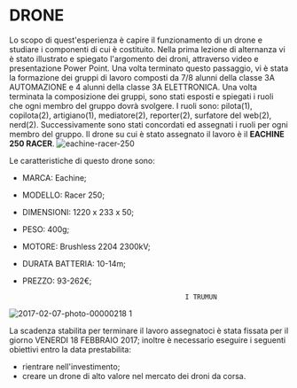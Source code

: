 # **DRONE**
Lo scopo di quest'esperienza è capire il funzionamento di un drone e  studiare i componenti di cui è costituito. 
Nella prima lezione di alternanza vi è stato illustrato e spiegato l'argomento dei droni, attraverso video e presentazione Power Point. Una volta terminato questo passaggio, vi è stata la formazione dei gruppi di lavoro composti da 7/8 alunni della classe 3A AUTOMAZIONE e 4 alunni della classe 3A ELETTRONICA. Una volta terminata la composizione dei gruppi, sono stati esposti e spiegati i ruoli che ogni membro del gruppo dovrà svolgere. I ruoli sono: pilota(1), copilota(2), artigiano(1), mediatore(2), reporter(2), surfatore del web(2), nerd(2). Successivamente sono stati concordati ed assegnati i ruoli per ogni membro del gruppo.
Il drone su cui è stato assegnato il lavoro è il **EACHINE 250 RACER**.
![eachine-racer-250](https://cloud.githubusercontent.com/assets/25583168/22690138/86da2b82-ed34-11e6-9dc5-917cd254123c.jpg)

Le caratteristiche di questo drone sono:
- MARCA: Eachine;
- MODELLO: Racer 250;
- DIMENSIONI: 1220 x 233 x 50;
- PESO:  400g;
- MOTORE: Brushless 2204 2300kV;
- DURATA BATTERIA: 10-14m;
- PREZZO: 93-262€;

                                              
                                               I TRUMUN
![2017-02-07-photo-00000218 1](https://cloud.githubusercontent.com/assets/25583168/22689965/a33065a4-ed33-11e6-97f9-51e47df2788e.jpg)

La scadenza stabilita per terminare il lavoro assegnatoci è stata fissata per il  giorno VENERDI 18 FEBBRAIO 2017; inoltre è necessario eseguire i seguenti obiettivi entro la data prestabilita:
- rientrare nell'investimento;
- creare un drone di alto valore nel mercato dei droni da corsa.

